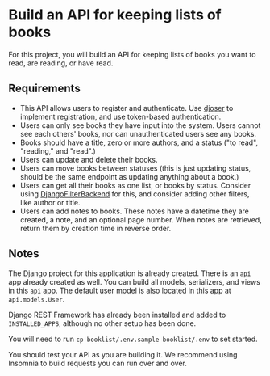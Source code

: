 # Build an API for keeping lists of books

For this project, you will build an API for keeping lists of books you want to read, are reading, or have read.

## Requirements

- This API allows users to register and authenticate. Use [djoser](https://djoser.readthedocs.io/en/latest/index.html) to implement registration, and use token-based authentication.
- Users can only see books they have input into the system. Users cannot see each others' books, nor can unauthenticated users see any books.
- Books should have a title, zero or more authors, and a status ("to read", "reading," and "read".)
- Users can update and delete their books.
- Users can move books between statuses (this is just updating status, should be the same endpoint as updating anything about a book.)
- Users can get all their books as one list, or books by status. Consider using [DjangoFilterBackend](https://www.django-rest-framework.org/api-guide/filtering/#djangofilterbackend) for this, and consider adding other filters, like author or title.
- Users can add notes to books. These notes have a datetime they are created, a note, and an optional page number. When notes are retrieved, return them by creation time in reverse order.

## Notes

The Django project for this application is already created. There is an `api` app already created as well. You can build all models, serializers, and views in this `api` app. The default user model is also located in this app at `api.models.User`.

Django REST Framework has already been installed and added to `INSTALLED_APPS`, although no other setup has been done.

You will need to run `cp booklist/.env.sample booklist/.env` to set started.

You should test your API as you are building it. We recommend using Insomnia to build requests you can run over and over.
